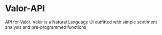 # Valor-API
API for Valor. Valor is a Natural Language UI outfitted with simple sentiment analysis and pre-programmed functions
